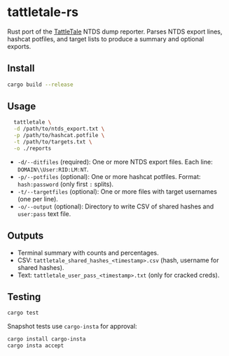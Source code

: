 # tattletale-rs

Rust port of the [TattleTale](https://github.com/coryavra/tattletale) NTDS dump reporter. Parses NTDS export lines, hashcat potfiles, and target lists to produce a summary and optional exports.

## Install

```bash
cargo build --release
```

## Usage

```bash
  tattletale \
  -d /path/to/ntds_export.txt \
  -p /path/to/hashcat.potfile \
  -t /path/to/targets.txt \
  -o ./reports
```

- `-d/--ditfiles` (required): One or more NTDS export files. Each line: `DOMAIN\\User:RID:LM:NT`.
- `-p/--potfiles` (optional): One or more hashcat potfiles. Format: `hash:password` (only first `:` splits).
- `-t/--targetfiles` (optional): One or more files with target usernames (one per line).
- `-o/--output` (optional): Directory to write CSV of shared hashes and `user:pass` text file.

## Outputs
- Terminal summary with counts and percentages.
- CSV: `tattletale_shared_hashes_<timestamp>.csv` (hash, username for shared hashes).
- Text: `tattletale_user_pass_<timestamp>.txt` (only for cracked creds).

## Testing

```bash
cargo test
```

Snapshot tests use `cargo-insta` for approval:

```bash
cargo install cargo-insta
cargo insta accept
```

